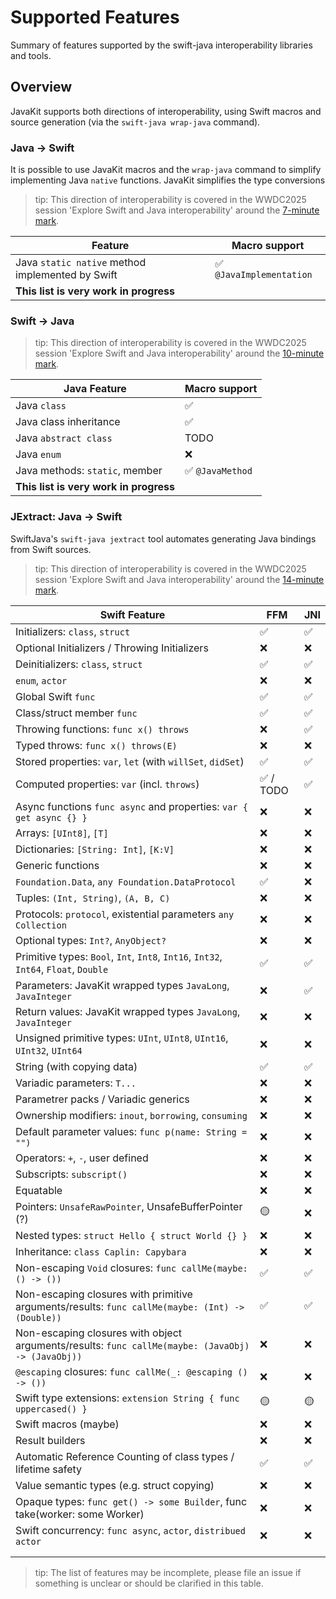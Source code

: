# Supported Features

Summary of features supported by the swift-java interoperability libraries and tools.

## Overview

JavaKit supports both directions of interoperability, using Swift macros and source generation 
(via the `swift-java wrap-java` command).

### Java -> Swift

It is possible to use JavaKit macros and the `wrap-java` command to simplify implementing
Java `native` functions. JavaKit simplifies the type conversions

> tip: This direction of interoperability is covered in the WWDC2025 session 'Explore Swift and Java interoperability' 
> around the [7-minute mark](https://youtu.be/QSHO-GUGidA?si=vUXxphTeO-CHVZ3L&t=448).

| Feature                                          | Macro support           |
|--------------------------------------------------|-------------------------|
| Java `static native` method implemented by Swift | ✅ `@JavaImplementation` |
| **This list is very work in progress**           |                         |

### Swift -> Java


> tip: This direction of interoperability is covered in the WWDC2025 session 'Explore Swift and Java interoperability'
> around the [10-minute mark](https://youtu.be/QSHO-GUGidA?si=QyYP5-p2FL_BH7aD&t=616).

| Java Feature                           | Macro support |
|----------------------------------------|---------------|
| Java `class`                           | ✅             |
| Java class inheritance                 | ✅             |
| Java `abstract class`                  | TODO          |
| Java `enum`                            | ❌             |
| Java methods: `static`, member           | ✅ `@JavaMethod` |
| **This list is very work in progress** |               |


### JExtract: Java -> Swift

SwiftJava's `swift-java jextract` tool automates generating Java bindings from Swift sources.

> tip: This direction of interoperability is covered in the WWDC2025 session 'Explore Swift and Java interoperability'
> around the [14-minute mark](https://youtu.be/QSHO-GUGidA?si=b9YUwAWDWFGzhRXN&t=842).


| Swift Feature                                                                        | FFM      | JNI |
|--------------------------------------------------------------------------------------| -------- |-----|
| Initializers: `class`, `struct`                                                      | ✅        | ✅   |
| Optional Initializers / Throwing Initializers                                        | ❌        | ❌   |
| Deinitializers:  `class`, `struct`                                                   | ✅        | ✅   |
| `enum`, `actor`                                                                      | ❌        | ❌   |
| Global Swift `func`                                                                  | ✅        | ✅   |
| Class/struct member `func`                                                           | ✅        | ✅   |
| Throwing functions: `func x() throws`                                                | ❌        | ✅   |
| Typed throws: `func x() throws(E)`                                                   | ❌        | ❌   |
| Stored properties: `var`, `let` (with `willSet`, `didSet`)                           | ✅        | ✅   |
| Computed properties: `var` (incl. `throws`)                                          | ✅ / TODO | ✅   |
| Async functions `func async` and properties: `var { get async {} }`                  | ❌        | ❌   |
| Arrays: `[UInt8]`, `[T]`                                                             | ❌        | ❌   |
| Dictionaries: `[String: Int]`, `[K:V]`                                               | ❌        | ❌   |
| Generic functions                                                                    | ❌        | ❌   |
| `Foundation.Data`, `any Foundation.DataProtocol`                                     | ✅        | ❌   |
| Tuples: `(Int, String)`, `(A, B, C)`                                                 | ❌        | ❌   |
| Protocols: `protocol`, existential parameters `any Collection`                       | ❌        | ❌   |
| Optional types: `Int?`, `AnyObject?`                                                 | ❌        | ❌   |
| Primitive types: `Bool`, `Int`, `Int8`, `Int16`, `Int32`, `Int64`, `Float`, `Double` | ✅        | ✅   |
| Parameters: JavaKit wrapped types `JavaLong`, `JavaInteger`                          | ❌        | ✅   |
| Return values: JavaKit wrapped types `JavaLong`, `JavaInteger`                       | ❌        | ❌   |
| Unsigned primitive types: `UInt`, `UInt8`, `UInt16`, `UInt32`, `UInt64`              | ❌        | ❌   |
| String (with copying data)                                                           | ✅        | ✅   |
| Variadic parameters: `T...`                                                          | ❌        | ❌   |
| Parametrer packs / Variadic generics                                                 | ❌        | ❌   |
| Ownership modifiers: `inout`, `borrowing`, `consuming`                               | ❌        | ❌   |
| Default parameter values: `func p(name: String = "")`                                | ❌        | ❌   |
| Operators: `+`, `-`, user defined                                                    | ❌        | ❌   |
| Subscripts: `subscript()`                                                            | ❌        | ❌   |
| Equatable                                                                            | ❌        | ❌   |
| Pointers: `UnsafeRawPointer`, UnsafeBufferPointer (?)                                | 🟡        | ❌   |
| Nested types: `struct Hello { struct World {} }`                                     | ❌        | ❌   |
| Inheritance: `class Caplin: Capybara`                                                | ❌        | ❌   |
| Non-escaping `Void` closures: `func callMe(maybe: () -> ())`                                      | ✅        | ✅   |
| Non-escaping closures with primitive arguments/results: `func callMe(maybe: (Int) -> (Double))`   | ✅        | ✅   |
| Non-escaping closures with object arguments/results: `func callMe(maybe: (JavaObj) -> (JavaObj))` | ❌        | ❌   |
| `@escaping` closures: `func callMe(_: @escaping () -> ())`                                        | ❌        | ❌   |
| Swift type extensions: `extension String { func uppercased() }`                      | 🟡        | 🟡  |
| Swift macros (maybe)                                                                 | ❌        | ❌   |
| Result builders                                                                      | ❌        | ❌   |
| Automatic Reference Counting of class types / lifetime safety                        | ✅        | ✅   |
| Value semantic types (e.g. struct copying)                                           | ❌        | ❌   |
| Opaque types: `func get() -> some Builder`, func take(worker: some Worker)           | ❌        | ❌   |
| Swift concurrency: `func async`, `actor`, `distribued actor`                         | ❌        | ❌   |
|                                                                                      |          |     |
|                                                                                      |          |     |

> tip: The list of features may be incomplete, please file an issue if something is unclear or should be clarified in this table.
